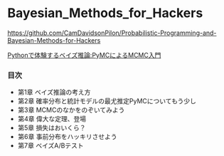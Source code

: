 # Bayesian_Methods_for_Hackers

https://github.com/CamDavidsonPilon/Probabilistic-Programming-and-Bayesian-Methods-for-Hackers

<a target="_blank" href="https://www.amazon.co.jp/gp/product/4627077912/ref=as_li_tl?ie=UTF8&camp=247&creative=1211&creativeASIN=4627077912&linkCode=as2&tag=reaesjapan05-22&linkId=4c740cab59cd8150fbbf79a2f4f8ade9">Pythonで体験するベイズ推論:PyMCによるMCMC入門</a><img src="//ir-jp.amazon-adsystem.com/e/ir?t=reaesjapan05-22&l=am2&o=9&a=4627077912" width="1" height="1" border="0" alt="" style="border:none !important; margin:0px !important;" />


### 目次
- 第1章   ベイズ推論の考え方
- 第2章   確率分布と統計モデルの最尤推定PyMCについてもう少し
- 第3章   MCMCのなかをのぞいてみよう
- 第4章   偉大な定理、登場
- 第5章   損失はおいくら？
- 第6章   事前分布をハッキリさせよう
- 第7章   ベイズA/Bテスト
